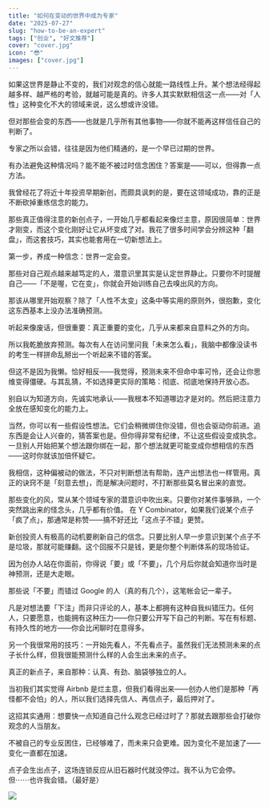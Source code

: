 ```yaml
---
title: "如何在变动的世界中成为专家"
date: "2025-07-27"
slug: "how-to-be-an-expert"
tags: ["创业", "好文推荐"]
cover: "cover.jpg"
icon: "😎"
images: ["cover.jpg"]
---
```

如果这世界是静止不变的，我们对观念的信心就能一路线性上升。某个想法经得起越多样、越严格的考验，就越可能是真的。许多人其实默默相信这一点——对「人性」这种变化不大的领域来说，这么想或许没错。



但对那些会变的东西——也就是几乎所有其他事物——你就不能再这样信任自己的判断了。



专家之所以会错，往往是因为他们精通的，是一个早已过期的世界。



有办法避免这种情况吗？能不能不被过时信念困住？答案是——可以，但得靠一点方法。



我曾经花了将近十年投资早期新创，而颇具讽刺的是，要在这领域成功，靠的正是不断砍掉重练信念的能力。



那些真正值得注意的新创点子，一开始几乎都看起来像烂主意，原因很简单：世界才刚变，而这个变化刚好让它从坏变成了对。我花了很多时间学会分辨这种「翻盘」，而这套技巧，其实也能套用在一切新想法上。



第一步，养成一种信念：世界一定会变。



那些对自己观点越来越笃定的人，潜意识里其实是认定世界静止。只要你不时提醒自己——「不是喔，它在变」，你就会开始训练自己去嗅出风的方向。



那该从哪里开始观察？除了「人性不太变」这条中等实用的原则外，很抱歉，变化这东西基本上没办法准确预测。



听起来像废话，但很重要：真正重要的变化，几乎从来都来自意料之外的方向。



所以我乾脆放弃预测。每次有人在访问里问我「未来怎么看」，我脑中都像没读书的考生一样拼命乱掰出一个听起来不错的答案。



但这不是因为我懒。恰好相反——我觉得，预测未来不但命中率可怜，还会让你思维变得僵硬。与其乱猜，不如选择更实际的策略：彻底、彻底地保持开放心态。



别自以为知道方向，先诚实地承认——我根本不知道哪边才是对的。然后把注意力全放在感知变化的能力上。



当然，你可以有一些假设性想法。它们会稍微绑住你没错，但也会驱动你前进。追东西是会让人兴奋的，猜答案也是。但你得非常有纪律，不让这些假设变成执念。
一旦别人开始把某个想法跟你绑在一起，那个想法就更可能变成你想相信的东西——这时你就该加倍怀疑它。



我相信，这种偏被动的做法，不只对判断想法有帮助，连产出想法也一样管用。真正的诀窍不是「刻意去想」，而是解决问题时，不打断那些莫名冒出来的直觉。



那些变化的风，常从某个领域专家的潜意识中吹出来。只要你对某件事够熟，一个突然跳出来的怪念头，几乎都有价值。
在 Y Combinator，如果我们说某个点子「疯了点」，那通常是称赞——搞不好还比「这点子不错」更赞。



新创投资人有极高的动机要刷新自己的信念。只要比别人早一步意识到某个点子不是垃圾，那就可能赚翻。这个回报不只是钱，更是你整个判断体系的现场验证。



因为创办人站在你面前，你得说「要」或「不要」，几个月后你就会知道你当时是神预测，还是大走眼。



那些说「不要」而错过 Google 的人（真的有几个），这笔帐会记一辈子。



凡是对想法要「下注」而非只评论的人，基本上都拥有这种自我纠错压力。任何人，只要愿意，也能拥有这种压力——你只要公开写下自己的判断。写在有标题、有持久性的地方——你会比闲聊时在意得多。



另一个我很常用的技巧：一开始先看人，不先看点子。虽然我们无法预测未来的点子长什么样，但我很能预测什么样的人会生出未来的点子。



真正的新点子，来自那种：认真、有劲、脑袋够独立的人。



当初我们其实觉得 Airbnb 是烂主意，但我们看得出来——创办人他们是那种「再怪都不会怕」的人，所以我们选择先信人、再信点子，最后押对了。



这招其实通用：想要快一点知道自己什么观念已经过时了？那就去跟那些会打破你观念的人当朋友。



不被自己的专业反困住，已经够难了，而未来只会更难。因为变化不是加速了——变化一直都在加速。



点子会生出点子，这场连锁反应从旧石器时代就没停过。我不认为它会停。
但⋯⋯也许我会错。（最好是）




![](https://prod-files-secure.s3.us-west-2.amazonaws.com/112d0858-5090-4d34-a606-b75eb8d65fd2/46476355-9cf3-4e99-9b7a-3531bc426380/1000202064.png?X-Amz-Algorithm=AWS4-HMAC-SHA256&X-Amz-Content-Sha256=UNSIGNED-PAYLOAD&X-Amz-Credential=ASIAZI2LB466S2GJE7GH%2F20251004%2Fus-west-2%2Fs3%2Faws4_request&X-Amz-Date=20251004T142944Z&X-Amz-Expires=3600&X-Amz-Security-Token=IQoJb3JpZ2luX2VjEML%2F%2F%2F%2F%2F%2F%2F%2F%2F%2FwEaCXVzLXdlc3QtMiJHMEUCIQC76OuYAGemOMk9xFDNWl6Ie6N9gIWuYWAwTg9%2FBBp1kQIgJmMTobFFVkc7nWLNhmU%2B20tFZeJsn3Eh4LMYUaNitU8q%2FwMIWxAAGgw2Mzc0MjMxODM4MDUiDE8pzNFwyLwjuuyR9SrcA%2BbvYawC113H41npU0q%2BVG0wpAHiDuhvx5LHRmaRq1JOni3GZIBJLtuxETx%2BWN8g%2F30Qrb1DdC3uZ2ctbpOecgNDlB%2F71MkXFFsEUX4FQDUS7yApypB55C8JmnUPRJ%2FL3N2NSEOpZgN%2FfFURkMF95rH2Rg1mBndWgFPiVwVG78O87glR2gZ%2B7XH7cD5LTHRz7lbrmTEr1BnniDFTfM0lk8L5T%2BNvGRYr9VS5IzQp%2FnLYP2R3e5kL0rIklRypZ6NpTAT0hqPWobjMKrXvIg%2Bxqn2H989Bv9JMh8Gd02QkvZ82oeeqNXhaEdCw0eRkrPogs%2BJMnZMu6ywp33W4tZk5Gvzxi04dyP1VN3VKqwMyCRV%2BdQeX4zecERHvZypac5Q%2FJbJOtR8ciXx4dzZPUEwLTYRKqLiWf9utCuP0Vlkm7BlrkD72IB2cvcn%2FTTNUT9KBam0DFQGxQAqsnlr2OnplnnloBmW5nEt%2B0v62nRecB1nPyfy0C3606jJBJcPI2EU3FW5qdHXvI3XglLbT7%2BxdFvdh85XqpMdwVc%2F%2FOZ4Ru5VlCL50rvtuVRkjOyNxPPKk0nvLaRgkUcDpVyf4XCXRctWGuqKnniySkq5dh2Yom3rwYNljHPVChB%2BVDMugMKnhg8cGOqUB0py83pFT4MYTJGX4iC75E%2FMOtjbPNHNI9yjZR1TfzRHQ5REBMTJAG3T56UelUtGS5Z85TPKi5ADLpvWcwLqi22%2Bya%2F2JEbrJXpaquG3HXhoyHccrQULV%2BNC87%2BV9AcdADR%2F0hWMRi1HEhWzvpZSMWMEqVlpO31L%2BM4W9wUX5Nf%2FEMVzegiark7fu6tkQjNRTa8pltWjg%2FCSkaFviW3OhqCjQTqIN&X-Amz-Signature=dc540b261981b62f647994605169eeb6dea36bdf965f4b731dfba86f86b2d38a&X-Amz-SignedHeaders=host&x-amz-checksum-mode=ENABLED&x-id=GetObject)

